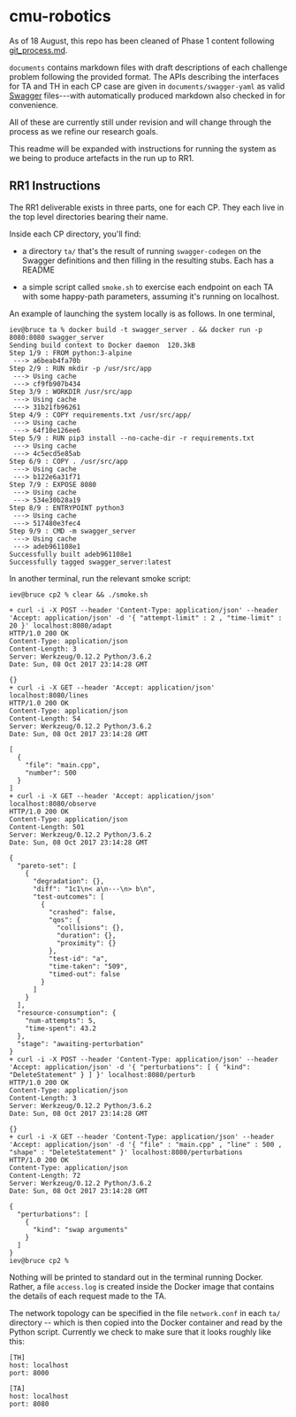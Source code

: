 cmu-robotics
============

As of 18 August, this repo has been cleaned of Phase 1 content following
[git_process.md](https://github.mit.edu/brass/mitll/blob/master/documents/development/git_process.md).

`documents` contains markdown files with draft descriptions of each
challenge problem following the provided format. The APIs describing the
interfaces for TA and TH in each CP case are given in
`documents/swagger-yaml` as valid [Swagger](http://swagger.io) files---with
automatically produced markdown also checked in for convenience.

All of these are currently still under revision and will change through the
process as we refine our research goals.

This readme will be expanded with instructions for running the system as we
being to produce artefacts in the run up to RR1.

RR1 Instructions
----------------

The RR1 deliverable exists in three parts, one for each CP. They each live
in the top level directories bearing their name.

Inside each CP directory, you'll find:

* a directory `ta/` that's the result of running `swagger-codegen` on the
  Swagger definitions and then filling in the resulting stubs. Each has a
  README

* a simple script called `smoke.sh` to exercise each endpoint on each TA
  with some happy-path parameters, assuming it's running on localhost.

An example of launching the system locally is as follows. In one terminal,

```
iev@bruce ta % docker build -t swagger_server . && docker run -p 8080:8080 swagger_server
Sending build context to Docker daemon  120.3kB
Step 1/9 : FROM python:3-alpine
 ---> a6beab4fa70b
Step 2/9 : RUN mkdir -p /usr/src/app
 ---> Using cache
 ---> cf9fb907b434
Step 3/9 : WORKDIR /usr/src/app
 ---> Using cache
 ---> 31b21fb96261
Step 4/9 : COPY requirements.txt /usr/src/app/
 ---> Using cache
 ---> 64f10e126ee6
Step 5/9 : RUN pip3 install --no-cache-dir -r requirements.txt
 ---> Using cache
 ---> 4c5ecd5e85ab
Step 6/9 : COPY . /usr/src/app
 ---> Using cache
 ---> b122e6a31f71
Step 7/9 : EXPOSE 8080
 ---> Using cache
 ---> 534e30b28a19
Step 8/9 : ENTRYPOINT python3
 ---> Using cache
 ---> 517480e3fec4
Step 9/9 : CMD -m swagger_server
 ---> Using cache
 ---> adeb961108e1
Successfully built adeb961108e1
Successfully tagged swagger_server:latest
```

In another terminal, run the relevant smoke script:

```
iev@bruce cp2 % clear && ./smoke.sh

+ curl -i -X POST --header 'Content-Type: application/json' --header 'Accept: application/json' -d '{ "attempt-limit" : 2 , "time-limit" : 20 }' localhost:8080/adapt
HTTP/1.0 200 OK
Content-Type: application/json
Content-Length: 3
Server: Werkzeug/0.12.2 Python/3.6.2
Date: Sun, 08 Oct 2017 23:14:28 GMT

{}
+ curl -i -X GET --header 'Accept: application/json' localhost:8080/lines
HTTP/1.0 200 OK
Content-Type: application/json
Content-Length: 54
Server: Werkzeug/0.12.2 Python/3.6.2
Date: Sun, 08 Oct 2017 23:14:28 GMT

[
  {
    "file": "main.cpp",
    "number": 500
  }
]
+ curl -i -X GET --header 'Accept: application/json' localhost:8080/observe
HTTP/1.0 200 OK
Content-Type: application/json
Content-Length: 501
Server: Werkzeug/0.12.2 Python/3.6.2
Date: Sun, 08 Oct 2017 23:14:28 GMT

{
  "pareto-set": [
    {
      "degradation": {},
      "diff": "1c1\n< a\n---\n> b\n",
      "test-outcomes": [
        {
          "crashed": false,
          "qos": {
            "collisions": {},
            "duration": {},
            "proximity": {}
          },
          "test-id": "a",
          "time-taken": "509",
          "timed-out": false
        }
      ]
    }
  ],
  "resource-consumption": {
    "num-attempts": 5,
    "time-spent": 43.2
  },
  "stage": "awaiting-perturbation"
}
+ curl -i -X POST --header 'Content-Type: application/json' --header 'Accept: application/json' -d '{ "perturbations": [ { "kind": "DeleteStatement" } ] }' localhost:8080/perturb
HTTP/1.0 200 OK
Content-Type: application/json
Content-Length: 3
Server: Werkzeug/0.12.2 Python/3.6.2
Date: Sun, 08 Oct 2017 23:14:28 GMT

{}
+ curl -i -X GET --header 'Content-Type: application/json' --header 'Accept: application/json' -d '{ "file" : "main.cpp" , "line" : 500 , "shape" : "DeleteStatement" }' localhost:8080/perturbations
HTTP/1.0 200 OK
Content-Type: application/json
Content-Length: 72
Server: Werkzeug/0.12.2 Python/3.6.2
Date: Sun, 08 Oct 2017 23:14:28 GMT

{
  "perturbations": [
    {
      "kind": "swap arguments"
    }
  ]
}
iev@bruce cp2 %

```

Nothing will be printed to standard out in the terminal running
Docker. Rather, a file `access.log` is created inside the Docker image that
contains the details of each request made to the TA.


The network topology can be specified in the file `network.conf` in each
`ta/` directory -- which is then copied into the Docker container and read
by the Python script. Currently we check to make sure that it looks roughly
like this:

```
[TH]
host: localhost
port: 8000

[TA]
host: localhost
port: 8080

```
